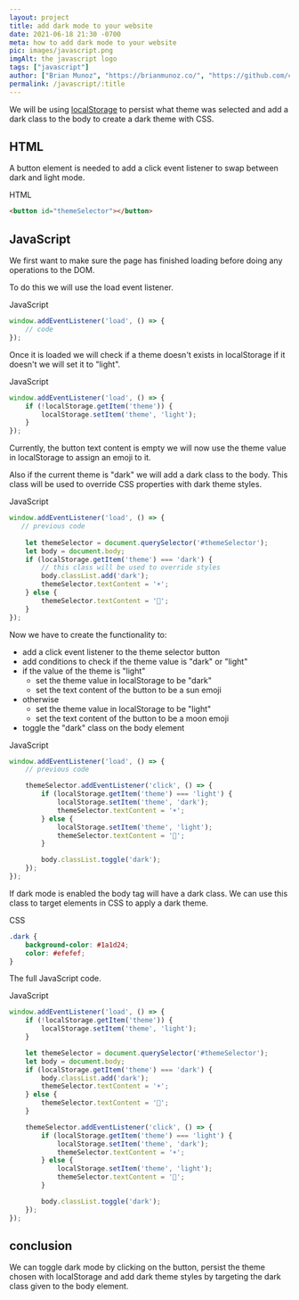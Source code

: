 ```yaml
---
layout: project
title: add dark mode to your website
date: 2021-06-18 21:30 -0700
meta: how to add dark mode to your website 
pic: images/javascript.png
imgAlt: the javascript logo
tags: ["javascript"]
author: ["Brian Munoz", "https://brianmunoz.co/", "https://github.com/colorlessenergy"]
permalink: /javascript/:title
---
```


We will be using [localStorage](/javascript/what-is-localstorage) to persist what theme was selected and add a dark class to the body to create a dark theme with CSS.

## HTML

A button element is needed to add a click event listener to swap between dark and light mode.

<p class="highlight__file-desc">
HTML
</p>

```html
<button id="themeSelector"></button>
```

## JavaScript

We first want to make sure the page has finished loading before doing any operations to the DOM. 

To do this we will use the <span class="highlight__code">load</span> event listener.

<p class="highlight__file-desc">
JavaScript
</p>

```javascript
window.addEventListener('load', () => {
    // code
});
```

Once it is loaded we will check if a theme doesn't exists in localStorage if it doesn't we will set it to "light".

<p class="highlight__file-desc">
JavaScript
</p>

```javascript
window.addEventListener('load', () => {
    if (!localStorage.getItem('theme')) {
        localStorage.setItem('theme', 'light');
    }
});
```

Currently, the button text content is empty we will now use the <span class="highlight__code">theme</span> value in localStorage to assign an emoji to it.

Also if the current theme is "dark" we will add a dark class to the <span class="highlight__code">body</span>. This class will be used to override CSS properties with dark theme styles. 

<p class="highlight__file-desc">
JavaScript
</p>

```javascript
window.addEventListener('load', () => {
   // previous code
   
    let themeSelector = document.querySelector('#themeSelector');
    let body = document.body;
    if (localStorage.getItem('theme') === 'dark') {
        // this class will be used to override styles
        body.classList.add('dark');
        themeSelector.textContent = '☀️';
    } else {
        themeSelector.textContent = '🌙️';
    }
});
```

Now we have to create the functionality to:

* add a click event listener to the theme selector button
* add conditions to check if the theme value is "dark" or "light" 
* if the value of the theme is "light"
    * set the theme value in localStorage to be "dark"
    * set the text content of the button to be a sun emoji
* otherwise
    * set the theme value in localStorage to be "light"
    * set the text content of the button to be a moon emoji
* toggle the "dark" class on the body element

<p class="highlight__file-desc">
JavaScript
</p>

```javascript
window.addEventListener('load', () => {
    // previous code

    themeSelector.addEventListener('click', () => {
        if (localStorage.getItem('theme') === 'light') {
            localStorage.setItem('theme', 'dark');
            themeSelector.textContent = '☀️';
        } else {
            localStorage.setItem('theme', 'light');
            themeSelector.textContent = '🌙️';
        }

        body.classList.toggle('dark');
    });
});
```

If dark mode is enabled the <span class="highlight__code">body</span> tag will have a dark class. We can use this class to target elements in <span class="highlight__code">CSS</span> to apply a dark theme.

<p class="highlight__file-desc">
CSS
</p>

```css
.dark {
    background-color: #1a1d24; 
    color: #efefef;
}
```

The full <span class="highlight__code">JavaScript</span> code.

<p class="highlight__file-desc">
JavaScript
</p>

```javascript
window.addEventListener('load', () => {
    if (!localStorage.getItem('theme')) {
        localStorage.setItem('theme', 'light');
    }

    let themeSelector = document.querySelector('#themeSelector');
    let body = document.body;
    if (localStorage.getItem('theme') === 'dark') {
        body.classList.add('dark');
        themeSelector.textContent = '☀️';
    } else {
        themeSelector.textContent = '🌙️';
    }

    themeSelector.addEventListener('click', () => {
        if (localStorage.getItem('theme') === 'light') {
            localStorage.setItem('theme', 'dark');
            themeSelector.textContent = '☀️';
        } else {
            localStorage.setItem('theme', 'light');
            themeSelector.textContent = '🌙️';
        }

        body.classList.toggle('dark');
    });
});
```

## conclusion

We can toggle dark mode by clicking on the button, persist the theme chosen with localStorage and add dark theme styles by targeting the dark class given to the <span class="highlight__code">body</span> element.